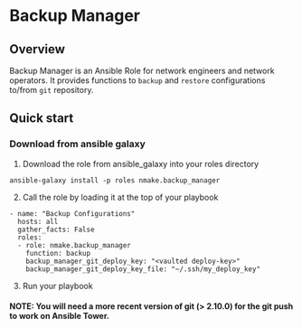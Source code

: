 
# Backup Manager

## Overview

Backup Manager is an Ansible Role for network engineers and network operators.  It provides functions to `backup` and `restore` configurations to/from `git` repository.

## Quick start

### Download from ansible galaxy

1) Download the role from ansible_galaxy into your roles directory
```
ansible-galaxy install -p roles nmake.backup_manager
```
2) Call the role by loading it at the top of your playbook

```
- name: "Backup Configurations"
  hosts: all
  gather_facts: False
  roles:
  - role: nmake.backup_manager
    function: backup
    backup_manager_git_deploy_key: "<vaulted deploy-key>"
    backup_manager_git_deploy_key_file: "~/.ssh/my_deploy_key"
```
3) Run your playbook


#### NOTE: You will need a more recent version of git (> 2.10.0) for the git push to work on Ansible Tower.


